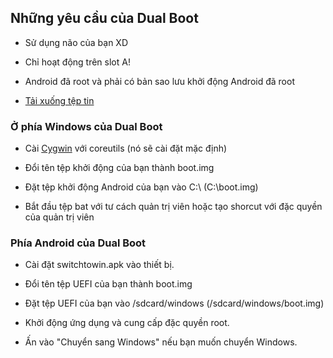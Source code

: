 ## Những yêu cầu của Dual Boot

- Sử dụng não của bạn XD

- Chỉ hoạt động trên slot A!

- Android đã root và phải có bản sao lưu khởi động Android đã root

- [Tải xuống tệp tin](https://github.com/erdilS/Port-Windows-11-Xiaomi-Pad-5/releases/tag/dualboot) 

### Ở phía Windows của Dual Boot

- Cài [Cygwin](https://www.cygwin.com/setup-x86_64.exe) với coreutils (nó sẽ cài đặt mặc định)

- Đổi tên tệp khởi động của bạn thành boot.img

- Đặt tệp khởi động Android của bạn vào C:\ (C:\boot.img)

- Bắt đầu tệp bat với tư cách quản trị viên hoặc tạo shorcut với đặc quyền của quản trị viên

### Phía Android của Dual Boot

- Cài đặt switchtowin.apk vào thiết bị.

- Đổi tên tệp UEFI của bạn thành boot.img

- Đặt tệp UEFI của bạn vào /sdcard/windows (/sdcard/windows/boot.img)

- Khởi động ứng dụng và cung cấp đặc quyền root.

- Ấn vào "Chuyển sang Windows" nếu bạn muốn chuyển Windows.

